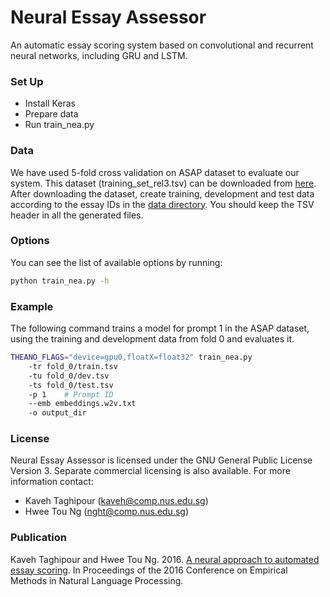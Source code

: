 # Neural Essay Assessor #

An automatic essay scoring system based on convolutional and recurrent neural networks, including GRU and LSTM.

### Set Up ###

* Install Keras
* Prepare data
* Run train_nea.py

### Data ###

We have used 5-fold cross validation on ASAP dataset to evaluate our system. This dataset (training_set_rel3.tsv) can be downloaded from [here](https://www.kaggle.com/c/asap-aes/data). After downloading the dataset, create training, development and test data according to the essay IDs in the [data directory](https://github.com/nusnlp/nea/tree/master/data). You should keep the TSV header in all the generated files.

### Options ###

You can see the list of available options by running:
```bash
python train_nea.py -h
```
### Example ###

The following command trains a model for prompt 1 in the ASAP dataset, using the training and development data from fold 0 and evaluates it.

```bash
THEANO_FLAGS="device=gpu0,floatX=float32" train_nea.py
	-tr fold_0/train.tsv
	-tu fold_0/dev.tsv
	-ts fold_0/test.tsv
	-p 1	# Prompt ID
	--emb embeddings.w2v.txt
	-o output_dir
```

### License ###

Neural Essay Assessor is licensed under the GNU General Public License Version 3. Separate commercial licensing is also available. For more information contact:

* Kaveh Taghipour (kaveh@comp.nus.edu.sg)
* Hwee Tou Ng (nght@comp.nus.edu.sg)

### Publication ###

Kaveh Taghipour and Hwee Tou Ng. 2016. [A neural approach to automated essay scoring](http://www.comp.nus.edu.sg/~kaveh/papers/aesnn-emnlp16.pdf). In Proceedings of the 2016 Conference on Empirical Methods in Natural Language Processing.
